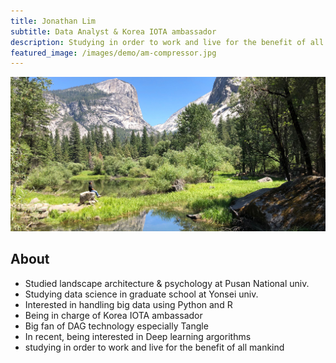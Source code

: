 ```yaml
---
title: Jonathan Lim
subtitle: Data Analyst & Korea IOTA ambassador
description: Studying in order to work and live for the benefit of all mankind.
featured_image: /images/demo/am-compressor.jpg
---
```


![](/images/demo/demo-compressor.jpg)

## About

* Studied landscape architecture & psychology at Pusan National univ.
* Studying data science in graduate school at Yonsei univ.
* Interested in handling big data using Python and R
* Being in charge of Korea IOTA ambassador
* Big fan of DAG technology especially Tangle
* In recent, being interested in Deep learning argorithms
* studying in order to work and live for the benefit of all mankind


